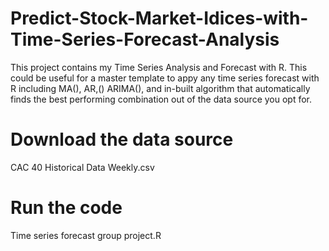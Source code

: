 # Predict-Stock-Market-Idices-with-Time-Series-Forecast-Analysis
This project contains my Time Series Analysis and Forecast with R. This could be useful for a master template to appy any time series forecast with R including MA(), AR,() ARIMA(), and in-built algorithm that automatically finds the best performing combination out of the data source you opt for. 

# Download the data source
CAC 40 Historical Data Weekly.csv

# Run the code
Time series forecast group project.R
